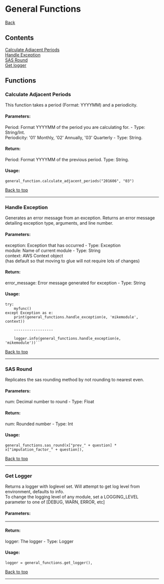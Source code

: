 # General Functions <a name='top'>
[Back](README.md)
## Contents
[Calculate Adjacent Periods](#calculateadjacentperiods)<br>
[Handle Exception](#handleexception)<br>
[SAS Round](#sasround)<br>
[Get logger](#getlogger)<br>
## Functions
### Calculate Adjacent Periods <a name='calculateadjacentperiods'>
This function takes a period (Format: YYYYMM) and a periodicity. <br>

#### Parameters:
Period: Format YYYYMM of the period you are calculating for. - Type: String/Int. <br>
Periodicity: '01' Monthly, '02' Annually, '03' Quarterly - Type: String. <br>

#### Return:
Period: Format YYYYMM of the previous period. Type: String. <br>

#### Usage:
```
general_function.calculate_adjacent_periods("201606", "03")
```

[Back to top](#top)
<hr>

### Handle Exception <a name='handleexception'>
Generates an error message from an exception.
Returns an error message detailing exception type, arguments, and line number.
#### Parameters:
exception: Exception that has occurred - Type: Exception<br>
module: Name of current module - Type: String<br>
context: AWS Context object<br>
    (has default so that moving to glue will not require lots of changes)
#### Return:
error_message: Error message generated for exception - Type: String

#### Usage:
```
try:
    myfunc()
except Exception as e:
    print(general_functions.handle_exception(e, 'mikemodule', context))
    
    ------------------
    
    logger.info(general_functions.handle_exception(e, 'mikemodule'))```
```
[Back to top](#top)
<hr>

### SAS Round <a name='sasround'>
Replicates the sas rounding method by not rounding to nearest even.

#### Parameters:
num: Decimal number to round - Type: Float

#### Return:
num: Rounded number - Type: Int

#### Usage:
```
general_functions.sas_round(x["prev_" + question] * x["imputation_factor_" + question]),
```

[Back to top](#top)
<hr>

### Get Logger <a name='getlogger'>
Returns a logger with loglevel set. Will attempt to get log level from environment, defaults to info.
<br>
To change the logging level of any module, set a LOGGING_LEVEL parameter to one of [DEBUG, WARN, ERROR, etc]
#### Parameters:

---

#### Return:
logger: The logger - Type: Logger

#### Usage:
```
logger = general_functions.get_logger(),
```

[Back to top](#top)
<hr>
